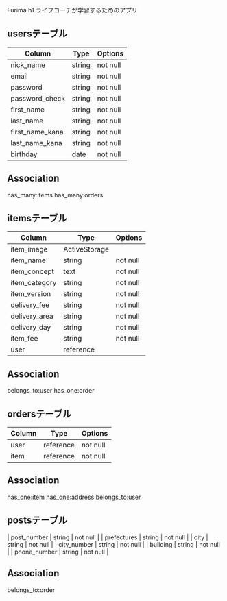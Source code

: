 Furima h1
ライフコーチが学習するためのアプリ

## usersテーブル

| Column           | Type      | Options  |
| ---------------- | --------- | ---------|
| nick_name        | string    | not null |
| email            | string    | not null |
| password         | string    | not null |
| password_check   | string    | not null |
| first_name       | string    | not null |
| last_name        | string    | not null |
| first_name_kana  | string    | not null |
| last_name_kana   | string    | not null |
| birthday         | date      | not null |

## Association
has_many:items
has_many:orders


## itemsテーブル

| Column          | Type          | Options  |
| --------------- | ------------- | -------- |
| item_image      | ActiveStorage |          |
| item_name       | string        | not null |
| item_concept    | text          | not null |
| item_category   | string        | not null |
| item_version    | string        | not null |
| delivery_fee    | string        | not null |
| delivery_area   | string        | not null |
| delivery_day    | string        | not null |
| item_fee        | string        | not null |
| user            | reference     |          |

## Association
belongs_to:user
has_one:order



## ordersテーブル

| Column       | Type       | Options  |
| -----------  | ---------- | -------- |
| user         | reference  | not null |
| item         | reference  | not null |

## Association
has_one:item
has_one:address
belongs_to:user


## postsテーブル
| post_number  | string     | not null |
| prefectures  | string     | not null |
| city         | string     | not null |
| city_number  | string     | not null |
| building     | string     | not null |
| phone_number | string     | not null |


## Association
belongs_to:order